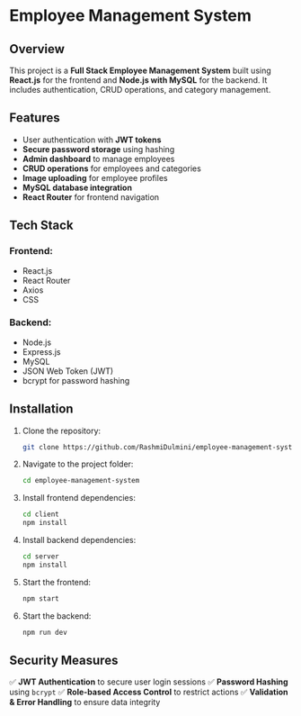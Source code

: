 # Employee Management System

## Overview
This project is a **Full Stack Employee Management System** built using **React.js** for the frontend and **Node.js with MySQL** for the backend. It includes authentication, CRUD operations, and category management. 

## Features
- User authentication with **JWT tokens**
- **Secure password storage** using hashing
- **Admin dashboard** to manage employees
- **CRUD operations** for employees and categories
- **Image uploading** for employee profiles
- **MySQL database integration**
- **React Router** for frontend navigation

## Tech Stack
### **Frontend:**
- React.js
- React Router
- Axios
- CSS

### **Backend:**
- Node.js
- Express.js
- MySQL
- JSON Web Token (JWT)
- bcrypt for password hashing

## Installation
1. Clone the repository:
   ```bash
   git clone https://github.com/RashmiDulmini/employee-management-system
   ```
2. Navigate to the project folder:
   ```bash
   cd employee-management-system
   ```
3. Install frontend dependencies:
   ```bash
   cd client
   npm install
   ```
4. Install backend dependencies:
   ```bash
   cd server
   npm install
   ```
5. Start the frontend:
   ```bash
   npm start
   ```
6. Start the backend:
   ```bash
   npm run dev
   ```

## Security Measures
✅ **JWT Authentication** to secure user login sessions
✅ **Password Hashing** using `bcrypt`
✅ **Role-based Access Control** to restrict actions
✅ **Validation & Error Handling** to ensure data integrity



